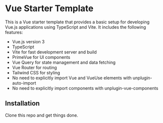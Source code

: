 # Vue Starter Template

This is a Vue starter template that provides a basic setup for developing Vue.js applications using TypeScript and Vite. It includes the following features:

- Vue.js version 3
- TypeScript
- Vite for fast development server and build
- PrimeVue for UI components
- Vue Query for state management and data fetching
- Vue Router for routing
- Tailwind CSS for styling
- No need to explicitly import Vue and VueUse elements with unplugin-auto-import
- No need to explicitly import components with unplugin-vue-components

## Installation

Clone this repo and get things done.
